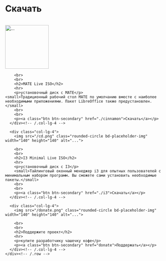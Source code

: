 <div class="container my-5">

# Скачать 



<br>
<div class="row">
      <div class="col-lg-4">
        <img src="/cd.png" class="rounded-circle bd-placeholder-img" width="140" height="140" alt="...">

        <br>
        <br>
        <h2>MATE Live ISO</h2>
        <hr>
        <p>уcтановочный диск с MATE</p>
    <small>Традиционный рабочий стол MATE по умолчанию вместе с наиболее необходимыми приложениями. Пакет LibreOffice также предустановлен.</small>
        <br>
        <br>
        <p><a class="btn btn-secondary" href="./cinnamon">Скачать</a></p>
      </div><!-- /.col-lg-4 -->

      <div class="col-lg-4">
        <img src="/cd.png" class="rounded-circle bd-placeholder-img" width="140" height="140" alt="...">

        <br>
        <br>
        <h2>I3 Minimal Live ISO</h2>
        <hr>
        <p>уcтановочный диск с I3</p>
        <small>Тайлинговый оконный менеджер i3 для опытных пользователей с минимальным набором программ. Вы сможете сами установить необходимые пакеты.</small>
        <br>
        <br>
        <p><a class="btn btn-secondary" href="./i3">Скачать</a></p>
      </div><!-- /.col-lg-4 -->

      <div class="col-lg-4">
        <img src="/donate.png" class="rounded-circle bd-placeholder-img" width="140" height="140" alt="...">

        <br>
        <br>
        <h2>Поддержите проект</h2>
        <hr>
        <p>купите разработчику чашечку кофе</p>
        <p><a class="btn btn-secondary" href="donate">Поддержать</a></p>
      </div><!-- /.col-lg-4 -->
    </div><!-- /.row -->

</div>